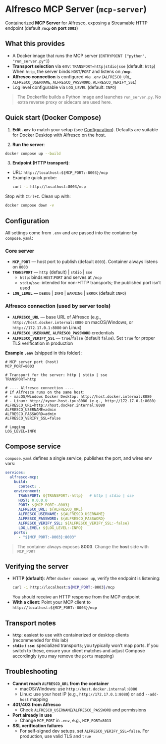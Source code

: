# Alfresco MCP Server (`mcp-server`)

Containerized **MCP Server** for Alfresco, exposing a Streamable HTTP endpoint (default **`/mcp` on port `8003`**)

## What this provides

- A Docker image that runs the MCP server (`ENTRYPOINT ["python", "run_server.py"]`)
- **Transport selection** via env: `TRANSPORT=http|stdio|sse` (default: `http`)
  When `http`, the server binds `HOST`/`PORT` and listens on **`/mcp`**.
- **Alfresco connection** is configured via `.env` (`ALFRESCO_URL`, `ALFRESCO_USERNAME`, `ALFRESCO_PASSWORD`, `ALFRESCO_VERIFY_SSL`)
- Log level configurable via `LOG_LEVEL` (default: `INFO`)

> The Dockerfile builds a Python image and launches `run_server.py`. No extra reverse proxy or sidecars are used here.

## Quick start (Docker Compose)

1) **Edit `.env`** to match your setup (see [Configuration](#configuration)). Defaults are suitable for Docker Desktop with Alfresco on the host.

2) **Run the server**:
```bash
docker compose up --build
```

3) **Endpoint (HTTP transport)**:
- URL: `http://localhost:${MCP_PORT:-8003}/mcp`  
- Example quick probe:
  ```bash
  curl -i http://localhost:8003/mcp
  ```

Stop with `Ctrl+C`. Clean up with:
```bash
docker compose down -v
```

## Configuration

All settings come from `.env` and are passed into the container by `compose.yaml`:

### Core server
- **`MCP_PORT`** — host port to publish (default `8003`). Container always listens on `8003`
- **`TRANSPORT`** — `http` (default) | `stdio` | `sse`  
  - `http`: binds `HOST`:`PORT` and serves at `/mcp`
  - `stdio`/`sse`: intended for non-HTTP transports; the published port isn’t used
- **`LOG_LEVEL`** — `DEBUG` | `INFO` | `WARNING` | `ERROR` (default `INFO`)

### Alfresco connection (used by server tools)
- **`ALFRESCO_URL`** — base URL of Alfresco (e.g., `http://host.docker.internal:8080` on macOS/Windows, or `http://172.17.0.1:8080` on Linux)
- **`ALFRESCO_USERNAME`**, **`ALFRESCO_PASSWORD`** credentials
- **`ALFRESCO_VERIFY_SSL`** — `true`/`false` (default `false`). Set `true` for proper TLS verification in production

**Example `.env`** (shipped in this folder):
```dotenv
# MCP server port (host)
MCP_PORT=8003

# Transport for the server: http | stdio | sse
TRANSPORT=http

# ---- Alfresco connection ----
# If Alfresco runs on the same host:
# - macOS/Windows Docker Desktop: http://host.docker.internal:8080
# - Linux: http://<your-host-ip>:8080 (e.g., http://172.17.0.1:8080)
ALFRESCO_URL=http://host.docker.internal:8080
ALFRESCO_USERNAME=admin
ALFRESCO_PASSWORD=admin
ALFRESCO_VERIFY_SSL=false

# Logging
LOG_LEVEL=INFO
```

## Compose service

`compose.yaml` defines a single service, publishes the port, and wires env vars:

```yaml
services:
  alfresco-mcp:
    build:
      context: .
    environment:
      TRANSPORT: ${TRANSPORT:-http}   # http | stdio | sse
      HOST: 0.0.0.0
      PORT: ${MCP_PORT:-8003}
      ALFRESCO_URL: ${ALFRESCO_URL}
      ALFRESCO_USERNAME: ${ALFRESCO_USERNAME}
      ALFRESCO_PASSWORD: ${ALFRESCO_PASSWORD}
      ALFRESCO_VERIFY_SSL: ${ALFRESCO_VERIFY_SSL:-false}
      LOG_LEVEL: ${LOG_LEVEL:-INFO}
    ports:
      - "${MCP_PORT:-8003}:8003"
```

> The container always exposes **8003**. Change the **host** side with `MCP_PORT`

## Verifying the server

- **HTTP (default)**: After `docker compose up`, verify the endpoint is listening:
  ```bash
  curl -i http://localhost:${MCP_PORT:-8003}/mcp
  ```
  You should receive an HTTP response from the MCP endpoint
- **With a client**: Point your MCP client to `http://localhost:${MCP_PORT:-8003}/mcp`

## Transport notes

- **`http`**: easiest to use with containerized or desktop clients (recommended for this lab)
- **`stdio` / `sse`**: specialized transports; you typically won’t map ports. If you switch to these, ensure your client matches and adjust Compose accordingly (you may remove the `ports` mapping)

## Troubleshooting

- **Cannot reach `ALFRESCO_URL` from the container**  
  - macOS/Windows: use `http://host.docker.internal:8080`
  - Linux: use your host IP (e.g., `http://172.17.0.1:8080`) or add `--add-host` mapping
- **401/403 from Alfresco**  
  - Check `ALFRESCO_USERNAME`/`ALFRESCO_PASSWORD` and permissions
- **Port already in use**  
  - Change `MCP_PORT` in `.env`, e.g., `MCP_PORT=8013`
- **SSL verification failures**  
  - For self-signed dev setups, set `ALFRESCO_VERIFY_SSL=false`. For production, use valid TLS and `true`